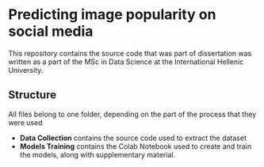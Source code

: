 # Predicting image popularity on social media

This repository contains the source code that was part of dissertation was written as a part of the MSc in Data Science at the International Hellenic University.

## Structure

All files belong to one folder, depending on the part of the process that they were used
- **Data Collection** contains the source code used to extract the dataset
- **Models Training** contains the Colab Notebook used to create and train the models, along with supplementary material.
